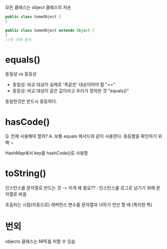 모든 클래스는 object 클래스의 자손 
```java
public class SomeObject {
}

public class SomeObject extends Object {
}
//위 아래 동치
```
# equals()
동일성 vs 동등성
* 동일성: 비교 대상이 실제로 '똑같은' 대상이어야 함 "=="
* 동등성: 비교 대상이 같은 값이라고 우리가 정의한 것 "equals()"

동일한것은 반드시 동등하다.

# hasCode()
Q. 언제 사용해야 할까?
A. 보통 equals 메서드와 같이 사용한다. 동등함을 확인하기 위해 ~

HashMap에서 key를 hashCode()로 사용함 


# toString()
인스턴스를 문자열로 만드는 것 
-> 이게 왜 필요?? : 인스턴스를 로그로 남기기 위해 문자열로 바꿈 

호출되는 시점(자동으로)
레퍼런스 변수를 문자열과 더하기 연산 할 때 (특이한 특)

# 번외

objects 클래스는 NPE를 피할 수 있슴
